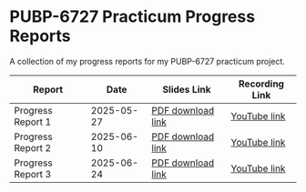 # PUBP-6727 Practicum Progress Reports

A collection of my progress reports for my PUBP-6727 practicum project.

| Report            | Date         | Slides Link  | Recording Link |
| ----------------- | ------------ | ------------ | ---------------|
| Progress Report 1 | 2025-05-27 | [PDF download link](https://github.com/aj-stein/practicum_reports/blob/v1/pres1.pdf) | [YouTube link](https://youtu.be/HwkcmZYdbns) |
| Progress Report 2 | 2025-06-10 | [PDF download link](https://github.com/aj-stein/practicum_reports/blob/v2/pres1.pdf) | [YouTube link](https://youtu.be/otvwp-4FlsE) |
| Progress Report 3 | 2025-06-24 | [PDF download link](https://github.com/aj-stein/practicum_reports/blob/v3/pres1.pdf) | [YouTube link](https://youtu.be/mIAxX1vemk4) |

